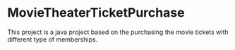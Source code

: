 # MovieTheaterTicketPurchase
This project is a java project based on the purchasing the movie tickets with different type of memberships.
